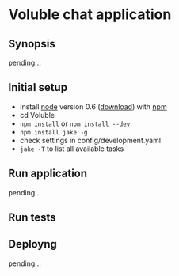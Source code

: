 # Voluble chat application

## Synopsis

pending...

## Initial setup

  * install [node](http://nodejs.org/) version 0.6 ([download](http://nodejs.org/#download)) with [npm](http://npmjs.org/)
  * cd Voluble
  * `npm install` or `npm install --dev`
  * `npm install jake -g`
  * check settings in config/development.yaml
  * `jake -T` to list all available tasks


## Run application

pending...

## Run tests

## Deployng

pending...